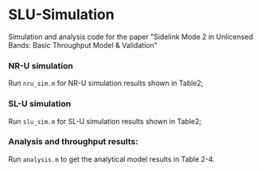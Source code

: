 # SLU-Simulation
Simulation and analysis code for the paper "Sidelink Mode 2 in Unlicensed Bands: Basic Throughput Model &amp; Validation"
### NR-U simulation
Run `nru_sim.m` for NR-U simulation results shown in Table2;
### SL-U simulation
Run `slu_sim.m` for SL-U simulation results shown in Table2;
### Analysis and throughput results:
Run `analysis.m` to get the analytical model results in Table 2-4.
